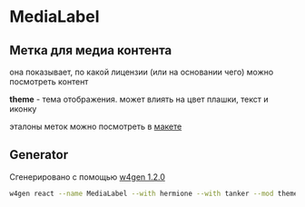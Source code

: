 # MediaLabel

## Метка для медиа контента

она показывает, по какой лицензии (или на основании чего) можно посмотреть контент

**theme** - тема отображения. может влиять на цвет плашки, текст и иконку

эталоны меток можно посмотреть в [макете](https://www.figma.com/file/CrxJ0aK0ucS3N2zUdBPj7560/OO-Media-Components?node-id=1%3A2)

## Generator

Сгенерировано с помощью [w4gen 1.2.0](https://gitlab.yandex-team.ru/marsgpl/w4gen)

``` bash
w4gen react --name MediaLabel --with hermione --with tanker --mod theme=plus,kp-basic,kp-basic-short,kp-premium,kp-premium-short,free,bought,rented,exclusive,premiere
```
